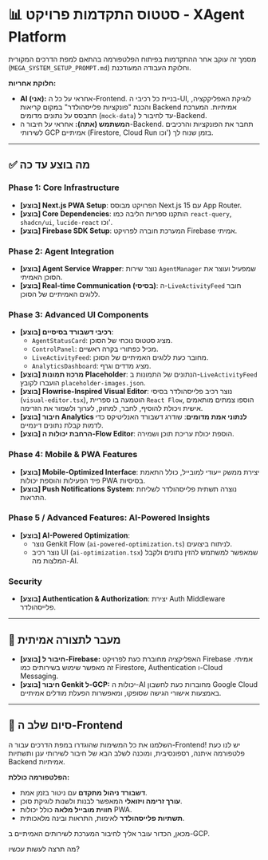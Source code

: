 # 📊 סטטוס התקדמות פרויקט - XAgent Platform

מסמך זה עוקב אחר ההתקדמות בפיתוח הפלטפורמה בהתאם למפת הדרכים המקורית (`MEGA_SYSTEM_SETUP_PROMPT.md`) וחלוקת העבודה המעודכנת.

**חלוקת אחריות:**
- **AI (אני):** אחראי על כל ה-Frontend. בניית כל רכיבי ה-UI, לוגיקת האפליקקציה, והכנת "פונקציות פלייסהולדר" במקום קריאות Backend אמיתיות. המערכת תתבסס על נתונים מדומים (`mock-data`) עד לחיבור ל-Backend.
- **המשתמש (אתה):** אחראי על חיבור ה-Backend. תחבר את הפונקציות והרכיבים לשירותי GCP אמיתיים (Firestore, Cloud Run וכו') בזמן שנוח לך.

---

## ✅ מה בוצע עד כה

### Phase 1: Core Infrastructure
- **[בוצע] Next.js PWA Setup**: הפרויקט מבוסס Next.js 15 עם App Router.
- **[בוצע] Core Dependencies**: הותקנו ספריות הליבה כמו `react-query`, `shadcn/ui`, `lucide-react` וכו'.
- **[בוצע] Firebase SDK Setup**: המערכת חוברה לפרויקט Firebase אמיתי.

### Phase 2: Agent Integration
- **[בוצע] Agent Service Wrapper**: נוצר שירות `AgentManager` שמפעיל ועוצר את הסוכן האמיתי.
- **[בוצע] Real-time Communication (בסיסי)**: ה-`LiveActivityFeed` חובר ללוגים האמיתיים של הסוכן.

### Phase 3: Advanced UI Components
- **[בוצע] רכיבי דשבורד בסיסיים**:
    - `AgentStatusCard`: מציג סטטוס נוכחי של הסוכן.
    - `ControlPanel`: מכיל כפתורי בקרה ראשיים.
    - `LiveActivityFeed`: מחובר כעת ללוגים האמיתיים של הסוכן.
    - `AnalyticsDashboard`: מציג מדדים וגרף.
- **[בוצע] מרכוז תמונות Placeholder**: הנתונים של התמונות ב-`LiveActivityFeed` הועברו לקובץ `placeholder-images.json`.
- **[בוצע] Flowrise-Inspired Visual Editor**: נוצר רכיב פלייסהולדר בסיסי (`visual-editor.tsx`), הוטמעה בו ספריית `React Flow`, הוספו צמתים מותאמים אישית ויכולת להוסיף, לחבר, למחוק, לערוך ולשמור את הזרימה.
- **[בוצע] חיבור Analytics לנתוני אמת מדומים**: שודרג דשבורד האנליטיקס כדי לדמות קבלת נתונים דינמיים.
- **[בוצע] הרחבת יכולות ה-Flow Editor**: הוספת יכולת עריכת תוכן ושמירה.

### Phase 4: Mobile & PWA Features
- **[בוצע] Mobile-Optimized Interface**: יצירת ממשק ייעודי למובייל, כולל התאמת פיד הפעילות והוספת יכולות PWA בסיסיות.
- **[בוצע] Push Notifications System**: נוצרה תשתית פלייסהולדר לשליחת התראות.

### Phase 5 / Advanced Features: AI-Powered Insights
- **[בוצע] AI-Powered Optimization**:
    - נוצר Genkit Flow (`ai-powered-optimization.ts`) לניתוח ביצועים.
    - נוצר רכיב UI (`ai-optimization.tsx`) שמאפשר למשתמש להזין נתונים ולקבל המלצות מה-AI.

### Security
- **[בוצע] Authentication & Authorization**: יצירת Auth Middleware פלייסהולדר.

---

## 🚀 מעבר לתצורה אמיתית

- **[בוצע] חיבור ל-Firebase:** האפליקציה מחוברת כעת לפרויקט Firebase אמיתי. זה מאפשר שימוש בשירותים כמו Firestore, Authentication ו-Cloud Messaging.
- **[בוצע] חיבור Genkit ל-GCP:** יכולות ה-AI מחוברות כעת לחשבון Google Cloud באמצעות אישורי הגישה שסופקו, ומאפשרות הפעלת מודלים אמיתיים.

---

## 🏁 סיום שלב ה-Frontend

השלמנו את כל המשימות שהוגדרו במפת הדרכים עבור ה-Frontend! יש לנו כעת פלטפורמה איתנה, רספונסיבית, ומוכנה לשלב הבא של חיבור לשירותי ענן ותשתיות Backend אמיתיות.

**הפלטפורמה כוללת:**
-   **דשבורד ניהול מתקדם** עם ניטור בזמן אמת.
-   **עורך זרימה ויזואלי** המאפשר לבנות ולשנות לוגיקת סוכן.
-   **חווית מובייל מלאה** כולל יכולות PWA.
-   **תשתיות פלייסהולדר** לאימות, התראות ובינה מלאכותית.

מכאן, הכדור עובר אליך לחיבור המערכת לשירותים האמיתיים ב-GCP.

מה תרצה לעשות עכשיו?
